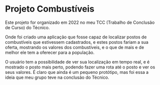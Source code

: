 # Projeto Combustíveis
Este projeto for organizado em 2022 no meu TCC (Trabalho de Conclusão de Curso) do Técnico.

Onde foi criado uma aplicação que fosse capaz de localizar postos de combustíveis que estivessem cadastrados, e estes postos fariam a sua oferta, mostrando os valores dos combustíveis, e o que de mais e de melhor ele tem a oferecer para a população.

O usuário tem a possibilidade de ver sua localização em tempo real, e é mostrado o posto mais perto, podendo fazer uma rota até o posto e ver os seus valores.
É claro que ainda é um pequeno protótipo, mas foi essa a ideia que meu grupo teve na conclusão do Técnico.
